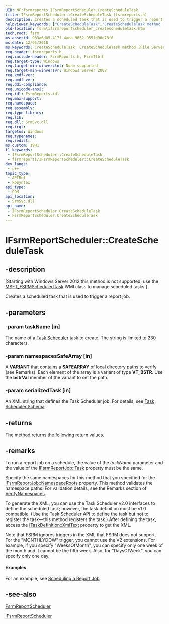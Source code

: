 ```yaml
---
UID: NF:fsrmreports.IFsrmReportScheduler.CreateScheduleTask
title: IFsrmReportScheduler::CreateScheduleTask (fsrmreports.h)
description: Creates a scheduled task that is used to trigger a report job.
helpviewer_keywords: ["CreateScheduleTask","CreateScheduleTask method [File Server Resource Manager]","CreateScheduleTask method [File Server Resource Manager]","FsrmReportScheduler class","CreateScheduleTask method [File Server Resource Manager]","IFsrmReportScheduler interface","FsrmReportScheduler class [File Server Resource Manager]","CreateScheduleTask method","IFsrmReportScheduler interface [File Server Resource Manager]","CreateScheduleTask method","IFsrmReportScheduler.CreateScheduleTask","IFsrmReportScheduler::CreateScheduleTask","fs.ifsrmreportscheduler_createscheduletask","fsrm.ifsrmreportscheduler_createscheduletask","fsrmreports/IFsrmReportScheduler::CreateScheduleTask"]
old-location: fsrm\ifsrmreportscheduler_createscheduletask.htm
tech.root: fsrm
ms.assetid: 983a6d05-417f-4aea-9652-955fd96e78f0
ms.date: 12/05/2018
ms.keywords: CreateScheduleTask, CreateScheduleTask method [File Server Resource Manager], CreateScheduleTask method [File Server Resource Manager],FsrmReportScheduler class, CreateScheduleTask method [File Server Resource Manager],IFsrmReportScheduler interface, FsrmReportScheduler class [File Server Resource Manager],CreateScheduleTask method, IFsrmReportScheduler interface [File Server Resource Manager],CreateScheduleTask method, IFsrmReportScheduler.CreateScheduleTask, IFsrmReportScheduler::CreateScheduleTask, fs.ifsrmreportscheduler_createscheduletask, fsrm.ifsrmreportscheduler_createscheduletask, fsrmreports/IFsrmReportScheduler::CreateScheduleTask
req.header: fsrmreports.h
req.include-header: FsrmReports.h, FsrmTlb.h
req.target-type: Windows
req.target-min-winverclnt: None supported
req.target-min-winversvr: Windows Server 2008
req.kmdf-ver: 
req.umdf-ver: 
req.ddi-compliance: 
req.unicode-ansi: 
req.idl: FsrmReports.idl
req.max-support: 
req.namespace: 
req.assembly: 
req.type-library: 
req.lib: 
req.dll: SrmSvc.dll
req.irql: 
targetos: Windows
req.typenames: 
req.redist: 
ms.custom: 19H1
f1_keywords:
 - IFsrmReportScheduler::CreateScheduleTask
 - fsrmreports/IFsrmReportScheduler::CreateScheduleTask
dev_langs:
 - c++
topic_type:
 - APIRef
 - kbSyntax
api_type:
 - COM
api_location:
 - SrmSvc.dll
api_name:
 - IFsrmReportScheduler.CreateScheduleTask
 - FsrmReportScheduler.CreateScheduleTask
---
```


# IFsrmReportScheduler::CreateScheduleTask


## -description

<p class="CCE_Message">[Starting with Windows Server 2012 this method is not supported; use the 
    <a href="https://docs.microsoft.com/previous-versions/windows/desktop/fsrm/msft-fsrmscheduledtask">MSFT_FSRMScheduledTask</a> WMI class to manage 
    scheduled tasks.]

Creates a scheduled task that is used to trigger a report job.

## -parameters

### -param taskName [in]

The name of a <a href="https://docs.microsoft.com/windows/desktop/TaskSchd/task-scheduler-start-page">Task Scheduler</a> 
      task to create. The string is limited to 230 characters.

### -param namespacesSafeArray [in]

A <b>VARIANT</b> that contains a <b>SAFEARRAY</b> of local 
      directory paths to verify (see Remarks). Each element of the array is a variant of type 
      <b>VT_BSTR</b>. Use the <b>bstrVal</b> member of the variant to set the 
      path.

### -param serializedTask [in]

An XML string that defines the Task Scheduler job. For details, see 
      <a href="https://docs.microsoft.com/windows/desktop/TaskSchd/task-scheduler-schema">Task Scheduler Schema</a>.

## -returns

The method returns the following return values.

## -remarks

To run a report job on a schedule, the value of the <i>taskName</i> parameter and the value 
    of the <a href="https://docs.microsoft.com/previous-versions/windows/desktop/api/fsrmreports/nf-fsrmreports-ifsrmreportjob-get_task">IFsrmReportJob::Task</a> property must be the 
    same.

Specify the same namespaces for this method that you specified for the 
    <a href="https://docs.microsoft.com/previous-versions/windows/desktop/api/fsrmreports/nf-fsrmreports-ifsrmreportjob-get_namespaceroots">IFsrmReportJob::NamespaceRoots</a> property. 
    This method validates the namespace paths. For validation details, see the Remarks section of 
    <a href="https://docs.microsoft.com/previous-versions/windows/desktop/api/fsrmreports/nf-fsrmreports-ifsrmreportscheduler-verifynamespaces">VerifyNamespaces</a>.

To generate the XML, you can use the Task Scheduler v2.0 interfaces to define the scheduled task; however, the 
    task definition must be v1.0 compatible. (Use the Task Scheduler API to define the task but not to register the 
    task—this method registers the task.) After defining the task, access the 
    <a href="https://docs.microsoft.com/windows/desktop/api/taskschd/nf-taskschd-itaskdefinition-get_xmltext">ITaskDefinition::XmlText</a> property to get 
    the XML.

Note that FSRM ignores triggers in the XML that FSRM does not support.  For the "MONTHLYDOW" 
    trigger, you cannot use the V2 extensions. For example,  if you specify "WeeksOfMonth", you can 
    specify only one week of the month and it cannot be the fifth week. Also, for "DaysOfWeek", you 
    can specify only one day.


#### Examples

For an example, see 
     <a href="https://docs.microsoft.com/previous-versions/windows/desktop/fsrm/scheduling-a-report-job">Scheduling a Report Job</a>.

<div class="code"></div>

## -see-also

<a href="https://docs.microsoft.com/previous-versions/windows/desktop/fsrm/fsrmreportscheduler">FsrmReportScheduler</a>



<a href="https://docs.microsoft.com/previous-versions/windows/desktop/api/fsrmreports/nn-fsrmreports-ifsrmreportscheduler">IFsrmReportScheduler</a>

